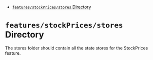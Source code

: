 <!-- START doctoc generated TOC please keep comment here to allow auto update -->
<!-- DON'T EDIT THIS SECTION, INSTEAD RE-RUN doctoc TO UPDATE -->

- [`features/stockPrices/stores` Directory](#featuresstockpricesstores-directory)

<!-- END doctoc generated TOC please keep comment here to allow auto update -->

# `features/stockPrices/stores` Directory

The stores folder should contain all the state stores for the StockPrices feature.
